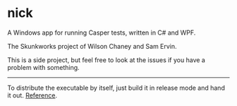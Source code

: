 # nick
A Windows app for running Casper tests, written in C# and WPF.

The Skunkworks project of Wilson Chaney and Sam Ervin.

This is a side project, but feel free to look at the issues if you have a problem with something.

---

To distribute the executable by itself, just build it in release mode and hand it out. [Reference](http://stackoverflow.com/questions/16946173/best-way-to-deploy-visual-studio-application-that-can-run-without-installing).
